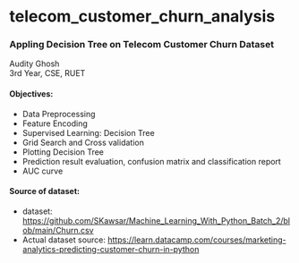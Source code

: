 # telecom_customer_churn_analysis
###  Appling Decision Tree on Telecom Customer Churn Dataset

Audity Ghosh
<br>3rd Year, CSE, RUET

#### Objectives:
- Data Preprocessing
- Feature Encoding 
- Supervised Learning: Decision Tree
- Grid Search and Cross validation
- Plotting Decision Tree
- Prediction result evaluation, confusion matrix and classification report
- AUC curve

#### Source of dataset: 
- dataset: https://github.com/SKawsar/Machine_Learning_With_Python_Batch_2/blob/main/Churn.csv 
- Actual dataset source: https://learn.datacamp.com/courses/marketing-analytics-predicting-customer-churn-in-python
